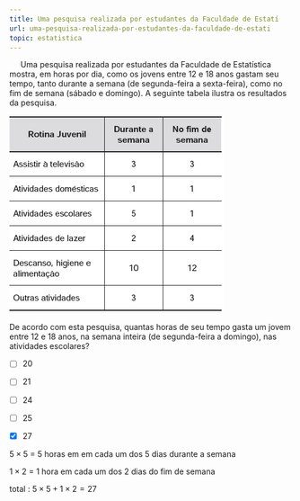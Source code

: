 ```yaml
---
title: Uma pesquisa realizada por estudantes da Faculdade de Estatí
url: uma-pesquisa-realizada-por-estudantes-da-faculdade-de-estati
topic: estatistica
---
```



     Uma pesquisa realizada por estudantes da Faculdade de Estatística mostra, em horas por dia, como os jovens entre 12 e 18 anos gastam seu tempo, tanto durante a semana (de segunda-feira a sexta-feira), como no fim de semana (sábado e domingo). A seguinte tabela ilustra os resultados da pesquisa.

![](c5923866-d8ab-6425-af2b-79fed6a4159b.png)

De acordo com esta pesquisa, quantas horas de seu tempo gasta um jovem entre 12 e 18 anos, na semana inteira (de segunda-feira a domingo), nas atividades escolares?



- [ ] 20
- [ ] 21
- [ ] 24
- [ ] 25
- [x] 27


$5 \times 5$ = 5 horas em em cada um dos 5 dias durante a semana

$1 \times 2$ = 1 hora em cada um dos 2 dias do fim de semana

total : $5 \times 5 + 1 \times 2 = 27$

